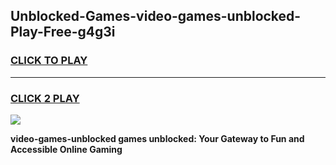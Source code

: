 
## Unblocked-Games-video-games-unblocked-Play-Free-g4g3i
<h3>
<a href="https://premium76.site?title=video-games-unblocked&ref=18A1">CLICK TO PLAY</a></h3>
<hr>

<h3>
<a href="https://premium76.site?title=video-games-unblocked&ref=18A1">CLICK 2 PLAY</a>
  
</h3>

<a href="https://premium76.site?title=video-games-unblocked&ref=18A1"><img src="https://clearcache.store/games.png"></a>


**video-games-unblocked games unblocked: Your Gateway to Fun and Accessible Online Gaming**
